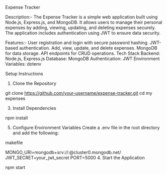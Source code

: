 Expense Tracker

Description:-
The Expense Tracker is a simple web application built using Node.js, Express.js, and MongoDB.
It allows users to manage their personal expenses by adding, viewing, updating, and deleting expenses securely. 
The application includes authentication using JWT to ensure data security.

Features:-
User registration and login with secure password hashing.
JWT-based authentication.
Add, view, update, and delete expenses.
MongoDB for data storage.
API endpoints for CRUD operations.
Tech Stack
Backend: Node.js, Express.js
Database: MongoDB
Authentication: JWT
Environment Variables: dotenv

Setup Instructions

1. Clone the Repository
   
git clone https://github.com/your-username/expense-tracker.git
cd my expenses

3. Install Dependencies
   
npm install

5. Configure Environment Variables
Create a .env file in the root directory and add the following:

makefile

MONGO_URI=mongodb+srv://<username>:<password>@cluster0.mongodb.net/<dbname>
JWT_SECRET=your_jwt_secret
PORT=5000
4. Start the Application

npm start
